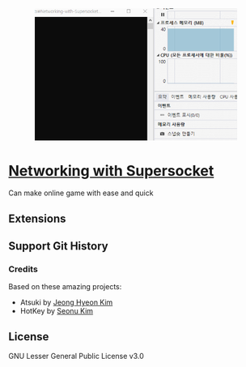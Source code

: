 <div align="center">
<a href="https://github.com/des5141/Networking-with-Supersocket/wiki">
<img alt="Go To Wiki" src="./run.gif" width="400" />
</a>
</div>

# [Networking with Supersocket](https://github.com/des5141/Networking-with-Supersocket)

Can make online game with ease and quick

## Extensions

## Support Git History

### Credits

Based on these amazing projects:

- Atsuki by [Jeong Hyeon Kim](https://github.com/des5141)
- HotKey by [Seonu Kim](https://github.com/Hot-key)

## License

GNU Lesser General Public License v3.0
